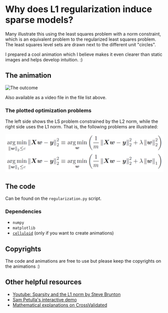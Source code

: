 # Why does L1 regularization induce sparse models?

Many illustrate this using the least squares problem with a norm constraint, which is an equivalent problem to the regularized least squares problem.
The least squares level sets are drawn next to the different unit "circles".

I prepared a cool animation which I believe makes it even clearer than static images and helps develop intuition. :)

## The animation
![The outcome](https://github.com/ievron/RegularizationAnimation/blob/main/Regularization.gif?raw=true)

Also available as a video file in the file list above.

### The plotted optimization problems
The left side shows the LS problem constrained by the L2 norm, while the right side uses the L1 norm.
That is, the following problems are illustrated:

![The LS formulae](https://github.com/ievron/RegularizationAnimation/blob/main/formulae.png?raw=true)

## The code
Can be found on the `regularization.py` script.

### Dependencies
- `numpy` 
- `matplotlib`
- [`celluloid`](https://pypi.org/project/celluloid/) (only if you want to create animations)

## Copyrights
The code and animations are free to use but please keep the copyrights on the animations :)


## Other helpful resources
- [Youtube: Sparsity and the L1 norm by Steve Brunton](https://www.youtube.com/watch?v=76B5cMEZA4Y&feature=youtu.be&ab_channel=SteveBrunton)
- [Sam Petulla's interactive demo](https://observablehq.com/@petulla/l1-l2l_1-l_2l1-l2-norm-geometric-interpretation)
- [Mathematical explanations on CrossValidated](https://stats.stackexchange.com/questions/45643/why-l1-norm-for-sparse-models/45644)

